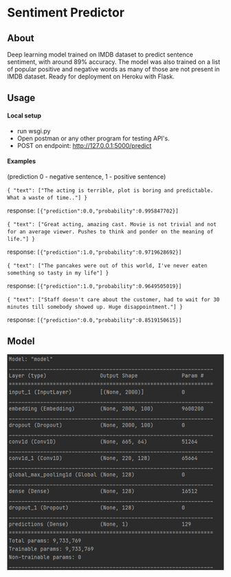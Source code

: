 # Sentiment Predictor
## About
Deep learning model trained on IMDB dataset to predict sentence sentiment, with around 89% accuracy. The model was also trained on a list of popular positive and negative words as many of those are not present in IMDB dataset.
Ready for deployment on Heroku with Flask.

## Usage

#### Local setup
- run wsgi.py
- Open postman or any other program for testing API's.
- POST on endpoint:  http://127.0.0.1:5000/predict

#### Examples
(prediction 0 - negative sentence, 1 - positive sentence)

`{
    "text": ["The acting is terrible, plot is boring and predictable. What a waste of time.."]
}`

response: `[{"prediction":0.0,"probability":0.995847702}]`  

 `{
    "text": ["Great acting, amazing cast. Movie is not trivial and not for an average viewer. Pushes to think and ponder on the meaning of life."]
}`

response: `[{"prediction":1.0,"probability":0.9719628692}]`  


`{
    "text": ["The pancakes were out of this world, I've never eaten something so tasty in my life"]
}`

response: `[{"prediction":1.0,"probability":0.9649505019}]`  

`{
    "text": ["Staff doesn't care about the customer, had to wait for 30 minutes till somebody showed up. Huge disappointment."]
}`

response: `[{"prediction":0.0,"probability":0.8519150615}]`  

## Model
![Screenshot](screenshots/model.png)
